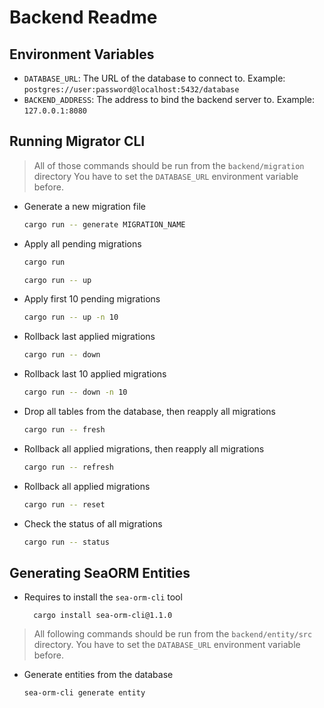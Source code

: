 # Backend Readme

## Environment Variables

- `DATABASE_URL`: The URL of the database to connect to. Example: `postgres://user:password@localhost:5432/database`
- `BACKEND_ADDRESS`: The address to bind the backend server to. Example: `127.0.0.1:8080`


## Running Migrator CLI

> All of those commands should be run from the `backend/migration` directory
> You have to set the `DATABASE_URL` environment variable before.

- Generate a new migration file
    ```sh
    cargo run -- generate MIGRATION_NAME
    ```
- Apply all pending migrations
    ```sh
    cargo run
    ```
    ```sh
    cargo run -- up
    ```
- Apply first 10 pending migrations
    ```sh
    cargo run -- up -n 10
    ```
- Rollback last applied migrations
    ```sh
    cargo run -- down
    ```
- Rollback last 10 applied migrations
    ```sh
    cargo run -- down -n 10
    ```
- Drop all tables from the database, then reapply all migrations
    ```sh
    cargo run -- fresh
    ```
- Rollback all applied migrations, then reapply all migrations
    ```sh
    cargo run -- refresh
    ```
- Rollback all applied migrations
    ```sh
    cargo run -- reset
    ```
- Check the status of all migrations
    ```sh
    cargo run -- status
    ```


## Generating SeaORM Entities

- Requires to install the `sea-orm-cli` tool
  ```shell
    cargo install sea-orm-cli@1.1.0
  ```

> All following commands should be run from the `backend/entity/src` directory.
> You have to set the `DATABASE_URL` environment variable before.
 
- Generate entities from the database
    ```sh
    sea-orm-cli generate entity
    ```
